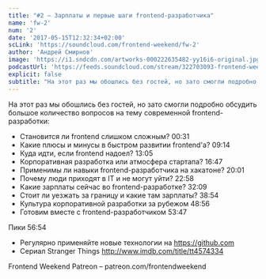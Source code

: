 ```yaml
---
title: "#2 – Зарплаты и первые шаги frontend-разработчика"
name: 'fw-2'
num: '2'
date: '2017-05-15T12:32:34+02:00'
scLink: 'https://soundcloud.com/frontend-weekend/fw-2'
author: 'Андрей Смирнов'
image: 'https://i1.sndcdn.com/artworks-000222635482-yy16i6-original.jpg'
podcastUrl: 'https://feeds.soundcloud.com/stream/322703093-frontend-weekend-fw-2.m4a'
explicit: false
subtitle: "На этот раз мы обошлись без гостей, но зато смогли подробно обсудить большое количество вопросов на тему современной frontend-разработки:"
---
```

На этот раз мы обошлись без гостей, но зато смогли подробно обсудить большое количество вопросов на тему современной frontend-разработки:

- Становится ли frontend слишком сложным? <timecode>00:31</timecode>
- Какие плюсы и минусы в быстром развитии frontend'а? <timecode>09:14</timecode>
- Куда идти, если frontend надоел? <timecode>13:05</timecode>
- Корпоративная разработка или атмосфера стартапа? <timecode>16:47</timecode>
- Применимы ли навыки frontend-разработчика на хакатоне? <timecode>20:01</timecode>
- Почему люди приходят в IT и не могут уйти? <timecode>22:58</timecode>
- Какие зарплаты сейчас во frontend-разработке? <timecode>32:09</timecode>
- Стоит ли уезжать за границу и какие там зарплаты? <timecode>38:54</timecode>
- Культура корпоративной разработки за рубежом <timecode>48:56</timecode>
- Готовим вместе с frontend-разработчиком <timecode>53:47</timecode>

Пики <timecode>56:54</timecode>
- Регулярно применяйте новые технологии на https://github.com
- Сериал Stranger Things http://www.imdb.com/title/tt4574334

Frontend Weekend Patreon – patreon.com/frontendweekend